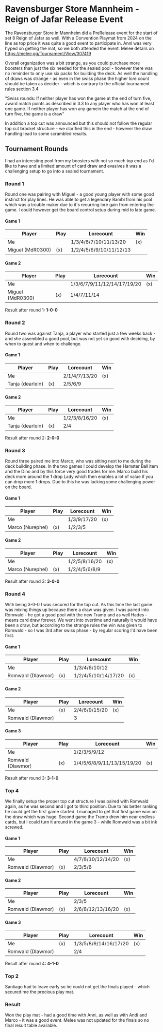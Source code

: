 # Ravensburger Store Mannheim - Reign of Jafar Release Event

The Ravensburger Store in Mannheim did a PreRelease event for the start of set 8 Reign of Jafar as well. With a Convention Playmat from 2024 on the line as top price it was quite a good event to participate in. Anni was very hyped on getting the mat, so we both attended the event. Melee details on https://melee.gg/Tournament/View/307419

Overall organization was a bit strange, as you could purchase more boosters than just the six needed for the sealed pool - however there was no reminder to only use six packs for building the deck. As well the handling of draws was strange - as even in the swiss phase the higher lore count should be taken as decider - which is contrary to the official tournament rules section 3.4

"Swiss rounds: If neither player has won the game at the end of turn five, award match points as described in 3.3 to any player who has won at least one game. If neither player has won any gamein the match at the end of turn five, the game is a draw"

In addition a top cut was announced but this should not follow the regular top cut bracket structure - we clarified this in the end - however the draw handling lead to some scrambled results.

## Tournament Rounds

I had an interesting pool from my boosters with not so much top end as I'd like to have and a limited amount of card draw and evasives it was a challenging setup to go into a sealed tournament.

### Round 1

Round one was pairing with Miguel - a good young player with some good instinct for play lines. He was able to get a legendary Bambi from his pool which was a trouble maker due to it's recurring lore gain from entering the game. I could however get the board control setup during mid to late game.

#### Game 1

| Player           | Play | Lorecount               | Win |
| ---------------- | ---- | ----------------------- | --- |
| Me               |      | 1/3/4/6/7/10/11/13/20   | (x) |
| Miguel (MdR0300) | (x)  | 1/2/4/5/6/9/10/11/12/13 |     |

#### Game 2

| Player           | Play | Lorecount                   | Win |
| ---------------- | ---- | --------------------------- | --- |
| Me               |      | 1/3/6/7/9/11/12/14/17/19/20 | (x) |
| Miguel (MdR0300) | (x)  | 1/4/7/11/14                 |     |

Result after round 1: **1-0-0**

### Round 2

Round two was against Tanja, a player who started just a few weeks back - and she assembled a good pool, but was not yet so good with deciding, by when to quest and when to challenge.

#### Game 1

| Player           | Play | Lorecount     | Win |
| ---------------- | ---- | ------------- | --- |
| Me               |      | 2/1/4/7/13/20 | (x) |
| Tanja (dearlein) | (x)  | 2/5/6/9       |     |

#### Game 2

| Player           | Play | Lorecount     | Win |
| ---------------- | ---- | ------------- | --- |
| Me               |      | 1/2/3/8/16/20 | (x) |
| Tanja (dearlein) | (x)  | 2/4           |     |

Result after round 2: **2-0-0**

### Round 3

Round three paired me into Marco, who was sitting next to me during the deck building phase. In the two games I could develop the Hamster Ball item and the Dino and by this force very good trades for me. Marco build his deck more around the 1 drop Lady which then enables a lot of value if you can drop more 1 drops. Due to this he was lacking some challenging power on the board.

#### Game 1

| Player           | Play | Lorecount   | Win |
| ---------------- | ---- | ----------- | --- |
| Me               |      | 1/3/9/17/20 | (x) |
| Marco (Nurephel) | (x)  | 1/2/3/5     |     |

#### Game 2

| Player           | Play | Lorecount     | Win |
| ---------------- | ---- | ------------- | --- |
| Me               |      | 1/2/5/8/16/20 | (x) |
| Marco (Nurephel) | (x)  | 1/2/4/5/6/8/9 |     |

Result after round 3: **3-0-0**

### Round 4

With being 3-0-0 I was secured for the top cut. As this time the last game was mixing things up because there a draw was given. I was paired into Romwald - he got a good pool with the new Tramp and as well Hades - means card draw forever. We went into overtime and naturally it would have been a draw, but according to the strange rules the win was given to Romwald - so I was 3rd after swiss phase - by regular scoring I'd have been first.

#### Game 1

| Player            | Play | Lorecount           | Win |
| ----------------- | ---- | ------------------- | --- |
| Me                |      | 1/3/4/6/10/12       |     |
| Romwald (Dlawmor) | (x)  | 1/2/4/5/10/14/17/20 | (x) |

#### Game 2

| Player            | Play | Lorecount     | Win |
| ----------------- | ---- | ------------- | --- |
| Me                | (x)  | 2/4/6/9/15/20 | (x) |
| Romwald (Dlawmor) |      | 3             |     |

#### Game 3

| Player            | Play | Lorecount                  | Win |
| ----------------- | ---- | -------------------------- | --- |
| Me                |      | 1/2/3/5/9/12               |     |
| Romwald (Dlawmor) | (x)  | 1/4/5/6/8/9/11/13/15/19/20 | (x) |

Result after round 3: **3-1-0**

### Top 4

We finally setup the proper top cut structure I was paired with Romwald again, as he was second and I got to third position. Due to his better ranking he could get the first game started. I managed to get that first game won on the draw which was huge. Second game the Tramp drew him near endless cards, but I could turn it around in the game 3 - while Romwald was a bit ink screwed.

#### Game 1

| Player            | Play | Lorecount         | Win |
| ----------------- | ---- | ----------------- | --- |
| Me                |      | 4/7/8/10/12/14/20 | (x) |
| Romwald (Dlawmor) | (x)  | 2/3/5/6           |     |

#### Game 2

| Player            | Play | Lorecount         | Win |
| ----------------- | ---- | ----------------- | --- |
| Me                |      | 2/3/5             |     |
| Romwald (Dlawmor) | (x)  | 2/6/8/12/13/16/20 | (x) |

#### Game 3

| Player            | Play | Lorecount             | Win |
| ----------------- | ---- | --------------------- | --- |
| Me                | (x)  | 1/3/5/8/9/14/16/17/20 | (x) |
| Romwald (Dlawmor) |      | 2/4                   |     |

Result after round 4: **4-1-0**

### Top 2

Santiago had to leave early so he could not get the finals played - which secured me the precious play mat.

### Result

Won the play mat - had a good time with Anni, as well as with Andi and Marco - it was a good event. Melee was not updated for the finals so no final result table available.
